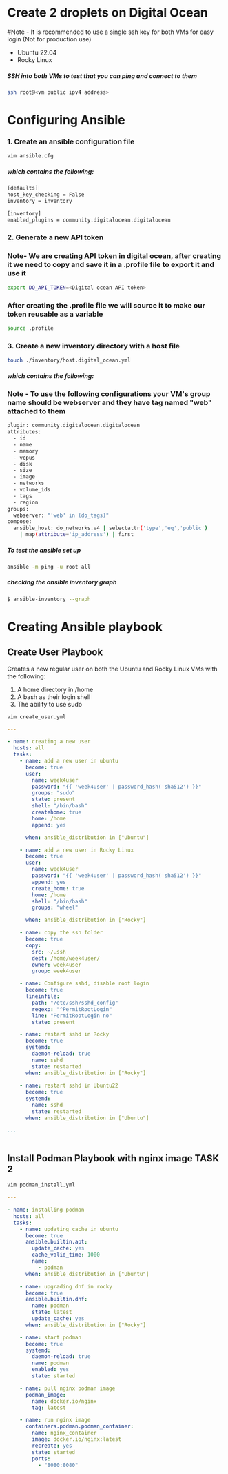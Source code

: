 # Create 2 droplets on Digital Ocean
#Note - It is recommended to use a single ssh key for both VMs for easy login (Not for production use)
* Ubuntu 22.04
* Rocky Linux

##### SSH into both VMs to test that you can ping and connect to them
```bash
ssh root@<vm public ipv4 address>
```
# Configuring Ansible
### 1. Create an ansible configuration file
```bash
vim ansible.cfg
```
##### which contains the following:
```bash
[defaults]
host_key_checking = False
inventory = inventory

[inventory]
enabled_plugins = community.digitalocean.digitalocean
```
### 2. Generate a new API token 
### Note- We are creating API token in digital ocean, after creating it we need to copy and save it in a .profile file to export it and use it

```bash
export DO_API_TOKEN=<Digital ocean API token>
```
### After creating the .profile file we will source it to make our token reusable as a variable

```bash
source .profile
```

### 3. Create a new inventory directory with a host file
```bash
touch ./inventory/host.digital_ocean.yml
```

##### which contains the following:
### Note - To use the following configurations your VM's group name should be webserver and they have tag named "web" attached to them
```bash
plugin: community.digitalocean.digitalocean
attributes:
  - id
  - name
  - memory
  - vcpus
  - disk
  - size
  - image
  - networks
  - volume_ids
  - tags
  - region
groups: 
  webserver: "'web' in (do_tags)"
compose:
  ansible_host: do_networks.v4 | selectattr('type','eq','public')
    | map(attribute='ip_address') | first

```
##### To test the ansible set up 
```bash
ansible -m ping -u root all
```

##### checking the ansible inventory graph
```bash
$ ansible-inventory --graph
```
# Creating Ansible playbook

## Create User Playbook
Creates a new regular user on both the Ubuntu and Rocky Linux VMs with the following:
1. A home directory in /home
2. A bash as their login shell 
3. The ability to use sudo

```bash
vim create_user.yml
```

```YAML
---

- name: creating a new user
  hosts: all
  tasks:
    - name: add a new user in ubuntu
      become: true
      user:
        name: week4user
        password: "{{ 'week4user' | password_hash('sha512') }}"
        groups: "sudo"
        state: present
        shell: "/bin/bash"
        createhome: true
        home: /home
        append: yes

      when: ansible_distribution in ["Ubuntu"]

    - name: add a new user in Rocky Linux
      become: true
      user:
        name: week4user
        password: "{{ 'week4user' | password_hash('sha512') }}"
        append: yes
        create_home: true
        home: /home
        shell: "/bin/bash"
        groups: "wheel"

      when: ansible_distribution in ["Rocky"]

    - name: copy the ssh folder
      become: true
      copy:
        src: ~/.ssh
        dest: /home/week4user/
        owner: week4user
        group: week4user

    - name: Configure sshd, disable root login
      become: true
      lineinfile:
        path: "/etc/ssh/sshd_config"
        regexp: "^PermitRootLogin"
        line: "PermitRootLogin no"
        state: present

    - name: restart sshd in Rocky
      become: true
      systemd:
        daemon-reload: true
        name: sshd
        state: restarted
      when: ansible_distribution in ["Rocky"]
    
    - name: restart sshd in Ubuntu22
      become: true
      systemd:
        name: sshd
        state: restarted
      when: ansible_distribution in ["Ubuntu"]

...
    
```

## Install Podman Playbook with nginx image TASK 2

```bash
vim podman_install.yml
```

```YAML
---

- name: installing podman
  hosts: all
  tasks:
    - name: updating cache in ubuntu
      become: true
      ansible.builtin.apt:
        update_cache: yes
        cache_valid_time: 1000
        name:
          - podman
      when: ansible_distribution in ["Ubuntu"]

    - name: upgrading dnf in rocky
      become: true
      ansible.builtin.dnf:
        name: podman
        state: latest
        update_cache: yes
      when: ansible_distribution in ["Rocky"]

    - name: start podman
      become: true
      systemd:
        daemon-reload: true
        name: podman
        enabled: yes
        state: started

    - name: pull nginx podman image
      podman_image:
        name: docker.io/nginx
        tag: latest

    - name: run nginx image
      containers.podman.podman_container:
        name: nginx_container
        image: docker.io/nginx:latest
        recreate: yes
        state: started
        ports:
          - "8080:8080"


```

